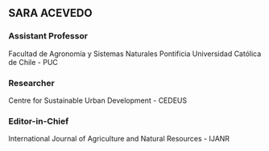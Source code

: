 ## SARA ACEVEDO
### Assistant Professor
Facultad de Agronomía y Sistemas Naturales
Pontificia Universidad Católica de Chile - PUC
### Researcher
Centre for Sustainable Urban Development - CEDEUS
### Editor-in-Chief
International Journal of Agriculture and Natural Resources - IJANR


